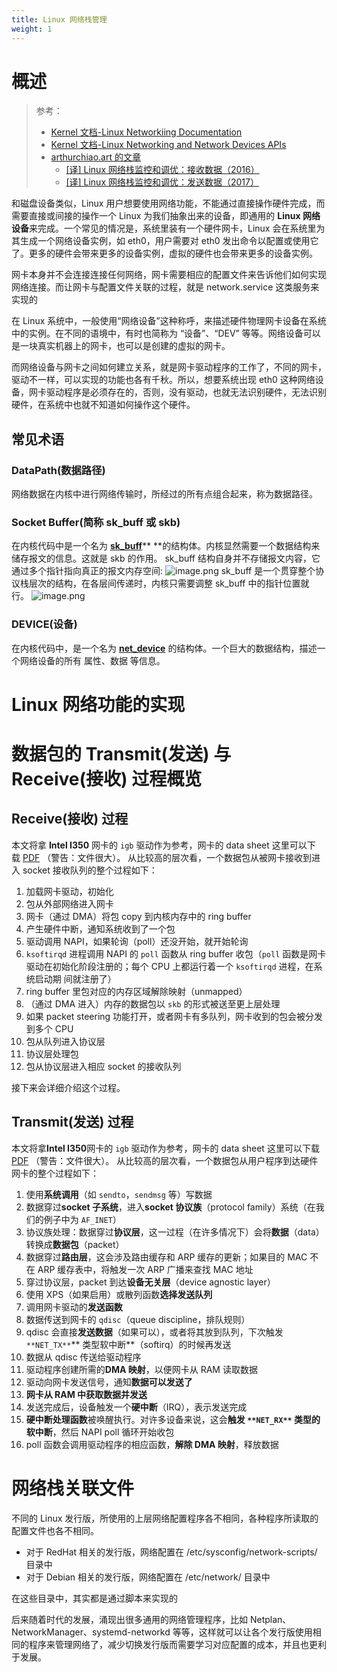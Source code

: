 ```yaml
---
title: Linux 网络栈管理
weight: 1
---
```


# 概述

> 参考：
> - [Kernel 文档-Linux Networkiing Documentation](https://www.kernel.org/doc/html/latest/networking/index.html)
> - [Kernel 文档-Linux Networking and Network Devices APIs](https://www.kernel.org/doc/html/latest/networking/kapi.html)
> - [arthurchiao.art 的文章](http://arthurchiao.art/index.html)
>   - [[译] Linux 网络栈监控和调优：接收数据（2016）](http://arthurchiao.art/blog/tuning-stack-rx-zh/)
>   - [[译] Linux 网络栈监控和调优：发送数据（2017）](http://arthurchiao.art/blog/tuning-stack-tx-zh/)

和磁盘设备类似，Linux 用户想要使用网络功能，不能通过直接操作硬件完成，而需要直接或间接的操作一个 Linux 为我们抽象出来的设备，即通用的 **Linux 网络设备**来完成。一个常见的情况是，系统里装有一个硬件网卡，Linux 会在系统里为其生成一个网络设备实例，如 eth0，用户需要对 eth0 发出命令以配置或使用它了。更多的硬件会带来更多的设备实例，虚拟的硬件也会带来更多的设备实例。

网卡本身并不会连接连接任何网络，网卡需要相应的配置文件来告诉他们如何实现网络连接。而让网卡与配置文件关联的过程，就是 network.service 这类服务来实现的

在 Linux 系统中，一般使用“网络设备”这种称呼，来描述硬件物理网卡设备在系统中的实例。在不同的语境中，有时也简称为 “设备”、“DEV” 等等。网络设备可以是一块真实机器上的网卡，也可以是创建的虚拟的网卡。

而网络设备与网卡之间如何建立关系，就是网卡驱动程序的工作了，不同的网卡，驱动不一样，可以实现的功能也各有千秋。所以，想要系统出现 eth0 这种网络设备，网卡驱动程序是必须存在的，否则，没有驱动，也就无法识别硬件，无法识别硬件，在系统中也就不知道如何操作这个硬件。

## 常见术语

### DataPath(数据路径)

网络数据在内核中进行网络传输时，所经过的所有点组合起来，称为数据路径。

### Socket Buffer(简称 sk_buff 或 skb)

在内核代码中是一个名为 [**sk_buff**](https://www.kernel.org/doc/html/latest/networking/kapi.html#c.sk_buff)\*\* \*\*的结构体。内核显然需要一个数据结构来储存报文的信息。这就是 skb 的作用。
sk_buff 结构自身并不存储报文内容，它通过多个指针指向真正的报文内存空间:
![image.png](https://notes-learning.oss-cn-beijing.aliyuncs.com/efrsi8/1617849698535-471768e0-dcf8-4471-8dd2-605a1bc4e020.png)
sk_buff 是一个贯穿整个协议栈层次的结构，在各层间传递时，内核只需要调整 sk_buff 中的指针位置就行。
![image.png](https://notes-learning.oss-cn-beijing.aliyuncs.com/efrsi8/1617849692989-54095177-b85c-449e-8c66-3b026e4925da.png)

### DEVICE(设备)

在内核代码中，是一个名为 [**net_device**](https://www.kernel.org/doc/html/latest/networking/kapi.html#c.net_device) 的结构体。一个巨大的数据结构，描述一个网络设备的所有 属性、数据 等信息。

# Linux 网络功能的实现

# 数据包的 Transmit(发送) 与 Receive(接收) 过程概览

## Receive(接收) 过程

本文将拿 **Intel I350** 网卡的 `igb` 驱动作为参考，网卡的 data sheet 这里可以下 载 [PDF](http://www.intel.com/content/dam/www/public/us/en/documents/datasheets/ethernet-controller-i350-datasheet.pdf) （警告：文件很大）。
从比较高的层次看，一个数据包从被网卡接收到进入 socket 接收队列的整个过程如下：

1. 加载网卡驱动，初始化
2. 包从外部网络进入网卡
3. 网卡（通过 DMA）将包 copy 到内核内存中的 ring buffer
4. 产生硬件中断，通知系统收到了一个包
5. 驱动调用 NAPI，如果轮询（poll）还没开始，就开始轮询
6. `ksoftirqd` 进程调用 NAPI 的 `poll` 函数从 ring buffer 收包（`poll` 函数是网卡 驱动在初始化阶段注册的；每个 CPU 上都运行着一个 `ksoftirqd` 进程，在系统启动期 间就注册了）
7. ring buffer 里包对应的内存区域解除映射（unmapped）
8. （通过 DMA 进入）内存的数据包以 `skb` 的形式被送至更上层处理
9. 如果 packet steering 功能打开，或者网卡有多队列，网卡收到的包会被分发到多个 CPU
10. 包从队列进入协议层
11. 协议层处理包
12. 包从协议层进入相应 socket 的接收队列

接下来会详细介绍这个过程。

## Transmit(发送) 过程

本文将拿**Intel I350**网卡的 `igb` 驱动作为参考，网卡的 data sheet 这里可以下载 [PDF](http://www.intel.com/content/dam/www/public/us/en/documents/datasheets/ethernet-controller-i350-datasheet.pdf) （警告：文件很大）。
从比较高的层次看，一个数据包从用户程序到达硬件网卡的整个过程如下：

1. 使用**系统调用**（如 `sendto`，`sendmsg` 等）写数据
2. 数据穿过**socket 子系统**，进入**socket 协议族**（protocol family）系统（在我们的例子中为 `AF_INET`）
3. 协议族处理：数据穿过**协议层**，这一过程（在许多情况下）会将**数据**（data）转换成**数据包**（packet）
4. 数据穿过**路由层**，这会涉及路由缓存和 ARP 缓存的更新；如果目的 MAC 不在 ARP 缓存表中，将触发一次 ARP 广播来查找 MAC 地址
5. 穿过协议层，packet 到达**设备无关层**（device agnostic layer）
6. 使用 XPS（如果启用）或散列函数**选择发送队列**
7. 调用网卡驱动的**发送函数**
8. 数据传送到网卡的 `qdisc`（queue discipline，排队规则）
9. qdisc 会直接**发送数据**（如果可以），或者将其放到队列，下次触发`**NET_TX**`** 类型软中断**（softirq）的时候再发送
10. 数据从 qdisc 传送给驱动程序
11. 驱动程序创建所需的**DMA 映射**，以便网卡从 RAM 读取数据
12. 驱动向网卡发送信号，通知**数据可以发送了**
13. **网卡从 RAM 中获取数据并发送**
14. 发送完成后，设备触发一个**硬中断**（IRQ），表示发送完成
15. **硬中断处理函数**被唤醒执行。对许多设备来说，这会**触发 **`**NET_RX**`** 类型的软中断**，然后 NAPI poll 循环开始收包
16. poll 函数会调用驱动程序的相应函数，**解除 DMA 映射**，释放数据

# 网络栈关联文件

不同的 Linux 发行版，所使用的上层网络配置程序各不相同，各种程序所读取的配置文件也各不相同。

- 对于 RedHat 相关的发行版，网络配置在 /etc/sysconfig/network-scripts/ 目录中
- 对于 Debian 相关的发行版，网络配置在 /etc/network/ 目录中

在这些目录中，其实都是通过脚本来实现的

后来随着时代的发展，涌现出很多通用的网络管理程序，比如 Netplan、NetworkManager、systemd-networkd 等等，这样就可以让各个发行版使用相同的程序来管理网络了，减少切换发行版而需要学习对应配置的成本，并且也更利于发展。
